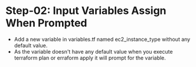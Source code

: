 # Step-02: Input Variables Assign When Prompted
- Add a new variable in variables.tf named ec2_instance_type without any default value.
- As the variable doesn't have any default value when you execute terraform plan or erraform apply it will prompt for the variable.
